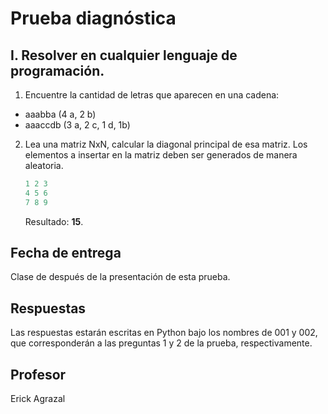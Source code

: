 
# Prueba diagnóstica

## I. Resolver en cualquier lenguaje de programación.

1. Encuentre la cantidad de letras que aparecen en una cadena:
- aaabba (4 a, 2 b)
- aaaccdb (3 a, 2 c, 1 d, 1b)
2. Lea una matriz NxN, calcular la diagonal principal de esa matriz. Los elementos a insertar en la matriz deben ser generados de manera aleatoria.

    ```python
    1 2 3 
    4 5 6
    7 8 9
    ```
    Resultado: **15**.

## Fecha de entrega

Clase de después de la presentación de esta prueba.

## Respuestas

Las respuestas estarán escritas en Python bajo los nombres de 001 y 002, que corresponderán a las preguntas 1 y 2 de la prueba, respectivamente.

## Profesor

Erick Agrazal
